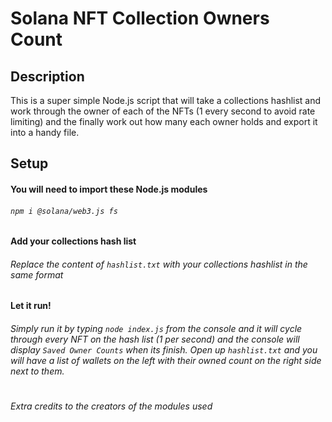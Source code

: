 # Solana NFT Collection Owners Count

## Description
This is a super simple Node.js script that will take a collections hashlist and work through the owner of each of the NFTs (1 every second to avoid rate limiting) and the finally work out how many each owner holds and export it into a handy file.

## Setup
#### You will need to import these Node.js modules 
###### `npm i @solana/web3.js fs`
#### Add your collections hash list
###### Replace the content of `hashlist.txt` with your collections hashlist in the same format
#### Let it run!
###### Simply run it by typing `node index.js` from the console and it will cycle through every NFT on the hash list (1 per second) and the console will display `Saved Owner Counts` when its finish. Open up `hashlist.txt` and you will have  a list of wallets on the left with their owned count on the right side next to them.
#
###### Extra credits to the creators of the modules used
